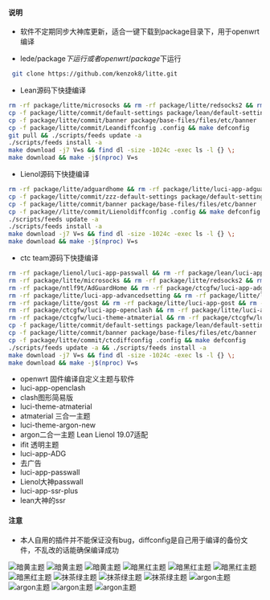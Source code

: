 ﻿#### 说明

* 软件不定期同步大神库更新，适合一键下载到package目录下，用于openwrt编译

* lede/package$下运行 或者openwrt/package$下运行

```bash
 git clone https://github.com/kenzok8/litte.git
```

* Lean源码下快捷编译

```bash
rm -rf package/litte/microsocks && rm -rf package/litte/redsocks2 && rm -rf package/litte/tcpping
cp -f package/litte/commit/default-settings package/lean/default-settings/files/zzz-default-settings
cp -f package/litte/commit/banner package/base-files/files/etc/banner
cp -f package/litte/commit/Leandiffconfig .config && make defconfig
git pull && ./scripts/feeds update -a
./scripts/feeds install -a
make download -j7 V=s && find dl -size -1024c -exec ls -l {} \;
make download && make -j$(nproc) V=s
```

* Lienol源码下快捷编译

```bash
rm -rf package/litte/adguardhome && rm -rf package/litte/luci-app-adguardhome
cp -f package/litte/commit/zzz-default-settings package/default-settings/files/zzz-default-settings
cp -f package/litte/commit/banner package/base-files/files/etc/banner
cp -f package//litte/commit/Lienoldiffconfig .config && make defconfig
./scripts/feeds update -a
./scripts/feeds install -a
make download -j7 V=s && find dl -size -1024c -exec ls -l {} \;
make download && make -j$(nproc) V=s
```

* ctc team源码下快捷编译

```bash
rm -rf package/lienol/luci-app-passwall && rm -rf package/lean/luci-app-ssr-plus
rm -rf package/litte/microsocks && rm -rf package/litte/redsocks2 && rm -rf package/litte/tcpping
rm -rf package/ntlf9t/AdGuardHome && rm -rf package/ctcgfw/luci-app-adguardhome
rm -rf package/litte/luci-app-advancedsetting && rm -rf package/litte/luci-app-aliddns && rm -rf package/litte/luci-app-clash
rm -rf package/litte/gost && rm -rf package/litte/luci-app-gost && rm -rf package/litte/luci-app-eqos
rm -rf package/ctcgfw/luci-app-openclash && rm -rf package/litte/luci-app-smartdns && rm -rf package/litte/smartdns
rm -rf package/ctcgfw/luci-theme-atmaterial && rm -rf package/ctcgfw/luci-theme-opentomato && rm -rf package/ctcgfw/luci-theme-mcat
cp -f package/litte/commit/default-settings package/lean/default-settings/files/zzz-default-settings
cp -f package/litte/commit/banner package/base-files/files/etc/banner
cp -f package/litte/commit/ctcdiffconfig .config && make defconfig
./scripts/feeds update -a && ./scripts/feeds install -a
make download -j7 V=s && find dl -size -1024c -exec ls -l {} \;
make download && make -j$(nproc) V=s
```

- openwrt 固件编译自定义主题与软件
- luci-app-openclash           
- clash图形简易版
- luci-theme-atmaterial        
- atmaterial 三合一主题
- luci-theme-argon-new
- argon二合一主题 Lean Lienol 19.07适配
- ifit 透明主题
- luci-app-ADG        
- 去广告
- luci-app-passwall           
- Lienol大神passwall
- luci-app-ssr-plus           
- lean大神的ssr

#### 注意


* 本人自用的插件并不能保证没有bug，diffconfig是自己用于编译的备份文件，不乱改的话能确保编译成功




![暗黄主题](https://raw.githubusercontent.com/kenzok8/openwrt-packages/master/screenshot/sshot-9.jpg)
![暗黄主题](https://raw.githubusercontent.com/kenzok8/openwrt-packages/master/screenshot/sshot-10.jpg)
![暗黄主题](https://raw.githubusercontent.com/kenzok8/openwrt-packages/master/screenshot/sshot-11.jpg)
![暗黑红主题](https://raw.githubusercontent.com/kenzok8/openwrt-packages/master/screenshot/sshot-5.jpg)
![暗黑红主题](https://raw.githubusercontent.com/kenzok8/openwrt-packages/master/screenshot/sshot-6.jpg)
![暗黑红主题](https://raw.githubusercontent.com/kenzok8/openwrt-packages/master/screenshot/sshot-7.jpg)
![暗黑红主题](https://raw.githubusercontent.com/kenzok8/openwrt-packages/master/screenshot/sshot-8.jpg)
![抹茶绿主题](https://raw.githubusercontent.com/kenzok8/openwrt-packages/master/screenshot/sshot-12.jpg)
![抹茶绿主题](https://raw.githubusercontent.com/kenzok8/openwrt-packages/master/screenshot/sshot-13.jpg)
![抹茶绿主题](https://raw.githubusercontent.com/kenzok8/openwrt-packages/master/screenshot/sshot-14.jpg)
![argon主题](https://raw.githubusercontent.com/kenzok8/openwrt-packages/master/screenshot/sshot-1.png)
![argon主题](https://raw.githubusercontent.com/kenzok8/openwrt-packages/master/screenshot/sshot-2.png)
![argon主题](https://raw.githubusercontent.com/kenzok8/openwrt-packages/master/screenshot/sshot-3.png)
![argon主题](https://raw.githubusercontent.com/kenzok8/openwrt-packages/master/screenshot/sshot-4.png)


